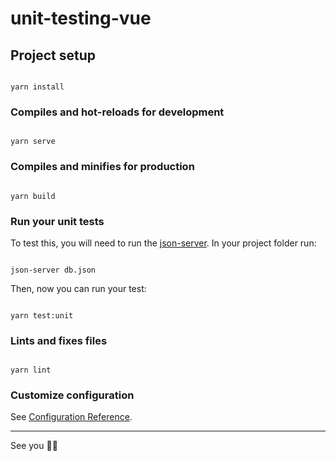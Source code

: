# unit-testing-vue

## Project setup

```

yarn install

```

### Compiles and hot-reloads for development

```

yarn serve

```

### Compiles and minifies for production

```

yarn build

```

### Run your unit tests

To test this, you will need to run the [json-server](https://www.npmjs.com/package/json-server).
In your project folder run:

```

json-server db.json

```

Then, now you can run your test:

```

yarn test:unit

```

### Lints and fixes files

```

yarn lint

```

### Customize configuration

See [Configuration Reference](https://cli.vuejs.org/config/).

---

See you 🤘️😎️
